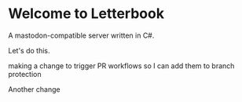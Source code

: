 # Welcome to Letterbook

A mastodon-compatible server written in C#.

Let's do this.

making a change to trigger PR workflows so I can add them to branch protection

Another change

